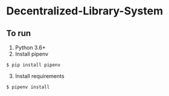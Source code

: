 # Decentralized-Library-System



## To run
1. Python 3.6+
2. Install pipenv
```
$ pip install pipenv 
```
3. Install requirements  
```
$ pipenv install 
``` 
